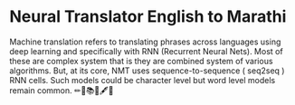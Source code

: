 # Neural Translator English to Marathi
Machine translation refers to translating phrases across languages using deep learning and specifically with RNN (Recurrent Neural Nets). Most of these are complex system that is they are combined system of various algorithms. But, at its core, NMT uses sequence-to-sequence ( seq2seq ) RNN cells. Such models could be character level but word level models remain common. ✏🧾📚📰🖋🎤
